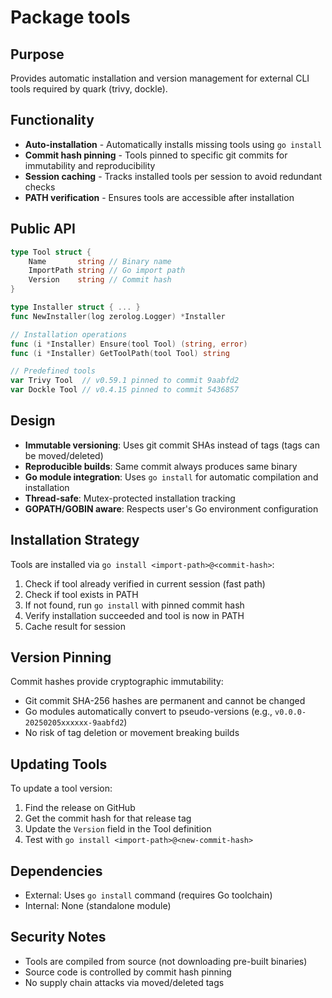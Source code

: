 # Package tools

## Purpose

Provides automatic installation and version management for external CLI tools required by quark (trivy, dockle).

## Functionality

- **Auto-installation** - Automatically installs missing tools using `go install`
- **Commit hash pinning** - Tools pinned to specific git commits for immutability and reproducibility
- **Session caching** - Tracks installed tools per session to avoid redundant checks
- **PATH verification** - Ensures tools are accessible after installation

## Public API

```go
type Tool struct {
    Name       string // Binary name
    ImportPath string // Go import path
    Version    string // Commit hash
}

type Installer struct { ... }
func NewInstaller(log zerolog.Logger) *Installer

// Installation operations
func (i *Installer) Ensure(tool Tool) (string, error)
func (i *Installer) GetToolPath(tool Tool) string

// Predefined tools
var Trivy Tool  // v0.59.1 pinned to commit 9aabfd2
var Dockle Tool // v0.4.15 pinned to commit 5436857
```

## Design

- **Immutable versioning**: Uses git commit SHAs instead of tags (tags can be moved/deleted)
- **Reproducible builds**: Same commit always produces same binary
- **Go module integration**: Uses `go install` for automatic compilation and installation
- **Thread-safe**: Mutex-protected installation tracking
- **GOPATH/GOBIN aware**: Respects user's Go environment configuration

## Installation Strategy

Tools are installed via `go install <import-path>@<commit-hash>`:

1. Check if tool already verified in current session (fast path)
2. Check if tool exists in PATH
3. If not found, run `go install` with pinned commit hash
4. Verify installation succeeded and tool is now in PATH
5. Cache result for session

## Version Pinning

Commit hashes provide cryptographic immutability:
- Git commit SHA-256 hashes are permanent and cannot be changed
- Go modules automatically convert to pseudo-versions (e.g., `v0.0.0-20250205xxxxxx-9aabfd2`)
- No risk of tag deletion or movement breaking builds

## Updating Tools

To update a tool version:
1. Find the release on GitHub
2. Get the commit hash for that release tag
3. Update the `Version` field in the Tool definition
4. Test with `go install <import-path>@<new-commit-hash>`

## Dependencies

- External: Uses `go install` command (requires Go toolchain)
- Internal: None (standalone module)

## Security Notes

- Tools are compiled from source (not downloading pre-built binaries)
- Source code is controlled by commit hash pinning
- No supply chain attacks via moved/deleted tags
